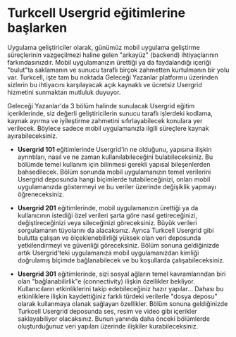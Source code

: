 # Turkcell Usergrid eğitimlerine başlarken

Uygulama geliştiriciler olarak, günümüz mobil uygulama geliştirme süreçlerinin vazgeçilmezi haline gelen "arkayüz" (backend) ihtiyaçlarının farkındasınızdır. Mobil uygulamanızın ürettiği ya da faydalandığı içeriği "bulut"ta saklamanın ve sunucu taraflı birçok zahmetten kurtulmanın bir yolu var. Turkcell, işte tam bu noktada Geleceği Yazanlar platformu üzerinden sizlerin bu ihtiyacını karşılayacak açık kaynaklı ve ücretsiz Usergrid hizmetini sunmaktan mutluluk duyuyor.

Geleceği Yazanlar'da 3 bölüm halinde sunulacak Usergrid eğitim içeriklerinde, siz değerli geliştiricilerin sunucu taraflı işlerdeki kodlama, kaynak ayırma ve iyileştirme zahmetini sıfırlayabilecek konulara yer verilecek. Böylece sadece mobil uygulamanızla ilgili süreçlere kaynak ayırabileceksiniz.

* **Usergrid 101** eğitimlerinde Usergrid'in ne olduğunu, yapısına ilişkin ayrıntıları, nasıl ve ne zaman kullanılabileceğini bulabileceksiniz. Bu bölümde temel kullanım için bilinmesi gerekli yapısal bileşenlerden bahsedilecek. Bölüm sonunda mobil uygulamanızın temel verilerini Usergrid deposunda hangi biçimlerde tutabileceğinizi, onları mobil uygulamanızda göstermeyi ve bu veriler üzerinde değişiklik yapmayı öğreneceksiniz.


* **Usergrid 201** eğitimlerinde, mobil uygulamanızın ürettiği ya da kullanıcının istediği özel verileri şarta göre nasıl getireceğinizi, değiştireceğinizi veya sileceğinizi göreceksiniz. Büyük verileri sorgulamanın tüyolarını da alacaksınız. Ayrıca Turkcell Usergrid gibi bulutta çalışan ve ölçeklenebilirliği yüksek olan veri deposunda yetkilendirmeyi ve güvenliği göreceksiniz. Bölüm sonuna geldiğinizde artık Usergrid'teki uygulamanıza mobil uygulamanızdan kimliği doğrulamış biçimde bağlanabilecek ve bu koşullarda çalışabileceksiniz.


* **Usergrid 301** eğitimlerinde, sizi sosyal ağların temel kavramlarından biri olan "bağlanabilirlik"e (connectivity) ilişkin özellikler bekliyor. Kullanıcıların etkinliklerini takip edebileceğiniz hazır yapılar... Dahası bu etkinliklere ilişkin kaydettiğiniz farklı türdeki verilerle "dosya deposu" olarak kullanmaya olanak sağlayan özellikler. Bölüm sonuna geldiğinizde Turkcell Usergrid deposunda ses, resim ve video gibi içerikler saklayabiliyor olacaksınız. Bunun yanında daha önceki bölümlerde oluşturduğunuz veri yapıları üzerinde ilişkiler kurabileceksiniz.
